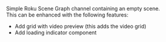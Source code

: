 Simple Roku Scene Graph channel containing an empty scene.  
This can be enhanced with the following features:

- Add grid with video preview (this adds the video grid)
- Add loading indicator component
